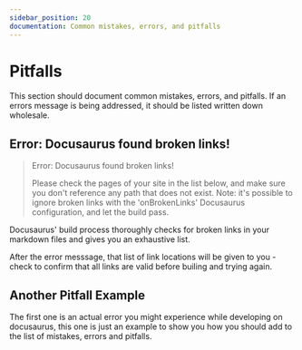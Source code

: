 ```yaml
---
sidebar_position: 20
documentation: Common mistakes, errors, and pitfalls
---
```


# Pitfalls

This section should document common mistakes, errors, and pitfalls. If an errors message is being addressed, it should
be listed written down wholesale.

## Error: Docusaurus found broken links!

> Error: Docusaurus found broken links!
>
> Please check the pages of your site in the list below, and make sure you don't reference any path that does not exist.
> Note: it's possible to ignore broken links with the 'onBrokenLinks' Docusaurus configuration, and let the build pass.

Docusaurus' build process thoroughly checks for broken links in your markdown files and gives you an exhaustive list.

After the error messsage, that list of link locations will be given to you - check to confirm that all links are valid
before builing and trying again.

## Another Pitfall Example

The first one is an actual error you might experience while developing on docusaurus, this one is just an example to
show you how you should add to the list of mistakes, errors and pitfalls.
